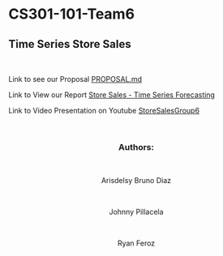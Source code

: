 # CS301-101-Team6
## Time Series Store Sales

<br>

Link to see our Proposal [PROPOSAL.md](https://github.com/JohnnyPillacela/CS301-101-Team6/blob/master/PROPOSAL.md)

Link to View our Report [Store Sales - Time Series Forecasting](https://github.com/JohnnyPillacela/CS301-101-Team6/blob/master/docs/StoreSalesProjectReport.md)

Link to Video Presentation on Youtube
[StoreSalesGroup6](https://www.youtube.com/watch?v=ojxBZw5bhYw)



<div align="center">

<br>

### Authors:

<br>

Arisdelsy Bruno Diaz

<br>

Johnny Pillacela

<br>

Ryan Feroz
